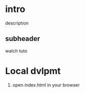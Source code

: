 # intro

description

## subheader

watch tuto 


# Local dvlpmt 

1. open index.html in your browser
